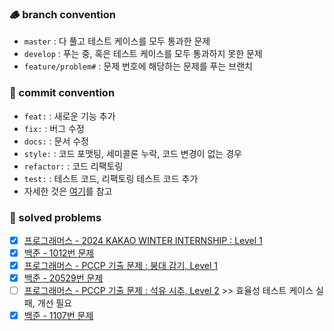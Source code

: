 ### 🪵 branch convention
- `master` : 다 풀고 테스트 케이스를 모두 통과한 문제
- `develop` : 푸는 중, 혹은 테스트 케이스를 모두 통과하지 못한 문제
- `feature/problem#` : 문제 번호에 해당하는 문제를 푸는 브랜치

### 🚀 commit convention
- `feat:` : 새로운 기능 추가
- `fix:` : 버그 수정
- `docs:` : 문서 수정
- `style:` : 코드 포맷팅, 세미콜론 누락, 코드 변경이 없는 경우
- `refactor:` : 코드 리팩토링
- `test:` : 테스트 코드, 리팩토링 테스트 코드 추가
- 자세한 것은 [여기](https://gist.github.com/stephenparish/9941e89d80e2bc58a153)를 참고

### 🤔 solved problems
- [x] [프로그래머스 - 2024 KAKAO WINTER INTERNSHIP : Level 1](https://school.programmers.co.kr/learn/courses/30/lessons/258712)
- [x] [백준 - 1012번 문제](https://www.acmicpc.net/problem/1012)
- [x] [프로그래머스 - PCCP 기출 문제 : 붕대 감기, Level 1](https://school.programmers.co.kr/learn/courses/30/lessons/250137)
- [x] [백준 - 20529번 문제](https://www.acmicpc.net/problem/20529)
- [ ] [프로그래머스 - PCCP 기출 문제 : 석유 시추, Level 2](https://school.programmers.co.kr/learn/courses/30/lessons/250136) >> 효율성 테스트 케이스 실패, 개선 필요
- [x] [백준 - 1107번 문제](https://www.acmicpc.net/problem/1107)